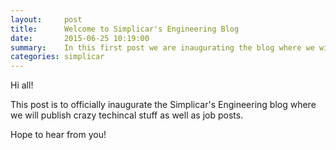 ```yaml
---
layout:     post
title:      Welcome to Simplicar's Engineering Blog
date:       2015-06-25 10:19:00
summary:    In this first post we are inaugurating the blog where we will publish Engineering articles and job posts!
categories: simplicar
---
```


Hi all!

This post is to officially inaugurate the Simplicar's Engineering blog where we will publish crazy techincal stuff as well as job posts.

Hope to hear from you!